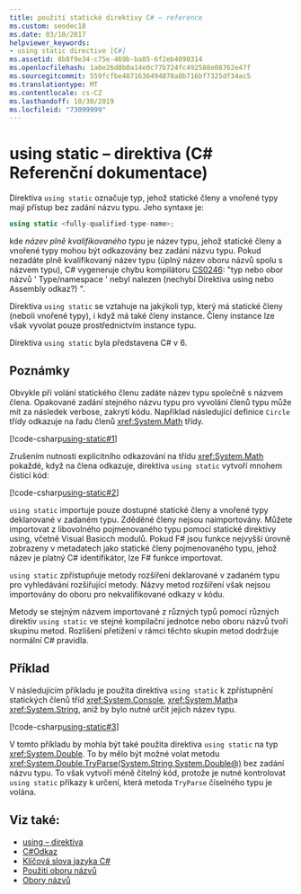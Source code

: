 ```yaml
---
title: použití statické direktivy C# – reference
ms.custom: seodec18
ms.date: 03/10/2017
helpviewer_keywords:
- using static directive [C#]
ms.assetid: 8b8f9e34-c75e-469b-ba85-6f2eb4090314
ms.openlocfilehash: 1a0e26d8b0a14e0c77b724fc492588e08762e47f
ms.sourcegitcommit: 559fcfbe4871636494870a8b716bf7325df34ac5
ms.translationtype: MT
ms.contentlocale: cs-CZ
ms.lasthandoff: 10/30/2019
ms.locfileid: "73099999"
---
```

# <a name="using-static-directive-c-reference"></a>using static – direktiva (C# Referenční dokumentace)

Direktiva `using static` označuje typ, jehož statické členy a vnořené typy mají přístup bez zadání názvu typu. Jeho syntaxe je:

```csharp
using static <fully-qualified-type-name>;
```

kde *název plně kvalifikovaného typu* je název typu, jehož statické členy a vnořené typy mohou být odkazovány bez zadání názvu typu. Pokud nezadáte plně kvalifikovaný název typu (úplný název oboru názvů spolu s názvem typu), C# vygeneruje chybu kompilátoru [CS0246](../compiler-messages/cs0246.md): "typ nebo obor názvů ' Type/namespace ' nebyl nalezen (nechybí Direktiva using nebo Assembly odkaz?) ".

Direktiva `using static` se vztahuje na jakýkoli typ, který má statické členy (neboli vnořené typy), i když má také členy instance. Členy instance lze však vyvolat pouze prostřednictvím instance typu.

Direktiva `using static` byla představena C# v 6.

## <a name="remarks"></a>Poznámky

Obvykle při volání statického členu zadáte název typu společně s názvem člena. Opakované zadání stejného názvu typu pro vyvolání členů typu může mít za následek verbose, zakrytí kódu. Například následující definice `Circle` třídy odkazuje na řadu členů <xref:System.Math> třídy.

[!code-csharp[using-static#1](~/samples/snippets/csharp/language-reference/keywords/using/using-static1.cs#1)]

Zrušením nutnosti explicitního odkazování na třídu <xref:System.Math> pokaždé, když na člena odkazuje, direktiva `using static` vytvoří mnohem čisticí kód:

[!code-csharp[using-static#2](~/samples/snippets/csharp/language-reference/keywords/using/using-static2.cs#1)]

`using static` importuje pouze dostupné statické členy a vnořené typy deklarované v zadaném typu.  Zděděné členy nejsou naimportovány.  Můžete importovat z libovolného pojmenovaného typu pomocí statické direktivy using, včetně Visual Basicch modulů.  Pokud F# jsou funkce nejvyšší úrovně zobrazeny v metadatech jako statické členy pojmenovaného typu, jehož název je platný C# identifikátor, lze F# funkce importovat.

 `using static` zpřístupňuje metody rozšíření deklarované v zadaném typu pro vyhledávání rozšiřující metody.  Názvy metod rozšíření však nejsou importovány do oboru pro nekvalifikované odkazy v kódu.

 Metody se stejným názvem importované z různých typů pomocí různých direktiv `using static` ve stejné kompilační jednotce nebo oboru názvů tvoří skupinu metod.  Rozlišení přetížení v rámci těchto skupin metod dodržuje normální C# pravidla.

## <a name="example"></a>Příklad

V následujícím příkladu je použita direktiva `using static` k zpřístupnění statických členů tříd <xref:System.Console>, <xref:System.Math>a <xref:System.String>, aniž by bylo nutné určit jejich název typu.

[!code-csharp[using-static#3](~/samples/snippets/csharp/language-reference/keywords/using/using-static3.cs)]

V tomto příkladu by mohla být také použita direktiva `using static` na typ <xref:System.Double>. To by mělo být možné volat metodu <xref:System.Double.TryParse(System.String,System.Double@)> bez zadání názvu typu. To však vytvoří méně čitelný kód, protože je nutné kontrolovat `using static` příkazy k určení, která metoda `TryParse` číselného typu je volána.

## <a name="see-also"></a>Viz také:

- [using – direktiva](using-directive.md)
- [C#Odkaz](../index.md)
- [Klíčová slova jazyka C#](index.md)
- [Použití oboru názvů](../../programming-guide/namespaces/using-namespaces.md)
- [Obory názvů](../../programming-guide/namespaces/index.md)
